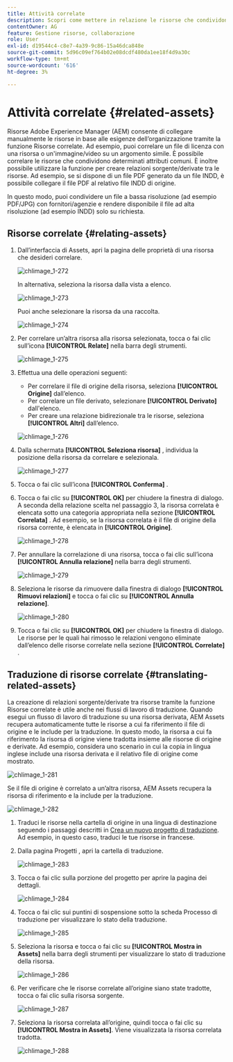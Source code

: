 ```yaml
---
title: Attività correlate
description: Scopri come mettere in relazione le risorse che condividono alcuni attributi comuni. È inoltre possibile utilizzare la funzione per creare relazioni sorgente/derivate tra le risorse.
contentOwner: AG
feature: Gestione risorse, collaborazione
role: User
exl-id: d19544c4-c8e7-4a39-9c86-15a46dca848e
source-git-commit: 5d96c09ef764b02e08dcdf480da1ee18f4d9a30c
workflow-type: tm+mt
source-wordcount: '616'
ht-degree: 3%

---
```


# Attività correlate {#related-assets}

Risorse Adobe Experience Manager (AEM) consente di collegare manualmente le risorse in base alle esigenze dell’organizzazione tramite la funzione Risorse correlate. Ad esempio, puoi correlare un file di licenza con una risorsa o un&#39;immagine/video su un argomento simile. È possibile correlare le risorse che condividono determinati attributi comuni. È inoltre possibile utilizzare la funzione per creare relazioni sorgente/derivate tra le risorse. Ad esempio, se si dispone di un file PDF generato da un file INDD, è possibile collegare il file PDF al relativo file INDD di origine.

In questo modo, puoi condividere un file a bassa risoluzione (ad esempio PDF/JPG) con fornitori/agenzie e rendere disponibile il file ad alta risoluzione (ad esempio INDD) solo su richiesta.

## Risorse correlate {#relating-assets}

1. Dall’interfaccia di Assets, apri la pagina delle proprietà di una risorsa che desideri correlare.

   ![chlimage_1-272](assets/chlimage_1-272.png)

   In alternativa, seleziona la risorsa dalla vista a elenco.

   ![chlimage_1-273](assets/chlimage_1-273.png)

   Puoi anche selezionare la risorsa da una raccolta.

   ![chlimage_1-274](assets/chlimage_1-274.png)

1. Per correlare un’altra risorsa alla risorsa selezionata, tocca o fai clic sull’icona **[!UICONTROL Relate]** nella barra degli strumenti.

   ![chlimage_1-275](assets/chlimage_1-275.png)

1. Effettua una delle operazioni seguenti:

   * Per correlare il file di origine della risorsa, seleziona **[!UICONTROL Origine]** dall’elenco.
   * Per correlare un file derivato, selezionare **[!UICONTROL Derivato]** dall&#39;elenco.
   * Per creare una relazione bidirezionale tra le risorse, seleziona **[!UICONTROL Altri]** dall’elenco.

   ![chlimage_1-276](assets/chlimage_1-276.png)

1. Dalla schermata **[!UICONTROL Seleziona risorsa]** , individua la posizione della risorsa da correlare e selezionala.

   ![chlimage_1-277](assets/chlimage_1-277.png)

1. Tocca o fai clic sull’icona **[!UICONTROL Conferma]** .
1. Tocca o fai clic su **[!UICONTROL OK]** per chiudere la finestra di dialogo. A seconda della relazione scelta nel passaggio 3, la risorsa correlata è elencata sotto una categoria appropriata nella sezione **[!UICONTROL Correlata]** . Ad esempio, se la risorsa correlata è il file di origine della risorsa corrente, è elencata in **[!UICONTROL Origine]**.

   ![chlimage_1-278](assets/chlimage_1-278.png)

1. Per annullare la correlazione di una risorsa, tocca o fai clic sull’icona **[!UICONTROL Annulla relazione]** nella barra degli strumenti.

   ![chlimage_1-279](assets/chlimage_1-279.png)

1. Seleziona le risorse da rimuovere dalla finestra di dialogo **[!UICONTROL Rimuovi relazioni]** e tocca o fai clic su **[!UICONTROL Annulla relazione]**.

   ![chlimage_1-280](assets/chlimage_1-280.png)

1. Tocca o fai clic su **[!UICONTROL OK]** per chiudere la finestra di dialogo. Le risorse per le quali hai rimosso le relazioni vengono eliminate dall’elenco delle risorse correlate nella sezione **[!UICONTROL Correlate]** .

## Traduzione di risorse correlate {#translating-related-assets}

La creazione di relazioni sorgente/derivate tra risorse tramite la funzione Risorse correlate è utile anche nei flussi di lavoro di traduzione. Quando esegui un flusso di lavoro di traduzione su una risorsa derivata, AEM Assets recupera automaticamente tutte le risorse a cui fa riferimento il file di origine e le include per la traduzione. In questo modo, la risorsa a cui fa riferimento la risorsa di origine viene tradotta insieme alle risorse di origine e derivate. Ad esempio, considera uno scenario in cui la copia in lingua inglese include una risorsa derivata e il relativo file di origine come mostrato.

![chlimage_1-281](assets/chlimage_1-281.png)

Se il file di origine è correlato a un’altra risorsa, AEM Assets recupera la risorsa di riferimento e la include per la traduzione.

![chlimage_1-282](assets/chlimage_1-282.png)

1. Traduci le risorse nella cartella di origine in una lingua di destinazione seguendo i passaggi descritti in [Crea un nuovo progetto di traduzione](translation-projects.md#create-a-new-translation-project). Ad esempio, in questo caso, traduci le tue risorse in francese.
1. Dalla pagina Progetti , apri la cartella di traduzione.

   ![chlimage_1-283](assets/chlimage_1-283.png)

1. Tocca o fai clic sulla porzione del progetto per aprire la pagina dei dettagli.

   ![chlimage_1-284](assets/chlimage_1-284.png)

1. Tocca o fai clic sui puntini di sospensione sotto la scheda Processo di traduzione per visualizzare lo stato della traduzione.

   ![chlimage_1-285](assets/chlimage_1-285.png)

1. Seleziona la risorsa e tocca o fai clic su **[!UICONTROL Mostra in Assets]** nella barra degli strumenti per visualizzare lo stato di traduzione della risorsa.

   ![chlimage_1-286](assets/chlimage_1-286.png)

1. Per verificare che le risorse correlate all’origine siano state tradotte, tocca o fai clic sulla risorsa sorgente.

   ![chlimage_1-287](assets/chlimage_1-287.png)

1. Seleziona la risorsa correlata all’origine, quindi tocca o fai clic su **[!UICONTROL Mostra in Assets]**. Viene visualizzata la risorsa correlata tradotta.

   ![chlimage_1-288](assets/chlimage_1-288.png)
